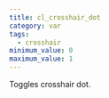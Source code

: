 ```yaml
---
title: cl_crosshair_dot
category: var
tags:
  - crosshair
minimum_value: 0
maximum_value: 1
---
```


Toggles crosshair dot.